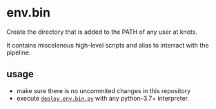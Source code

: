 # env.bin

Create the directory that is added to the PATH of any user at knots.

It contains miscelenous high-level scripts and alias to interract with the
pipeline.

## usage

- make sure there is no uncommited changes in this repository
- execute [`deploy.env.bin.py`](deploy.env.bin.py) with any python-3.7+
  interpreter.
